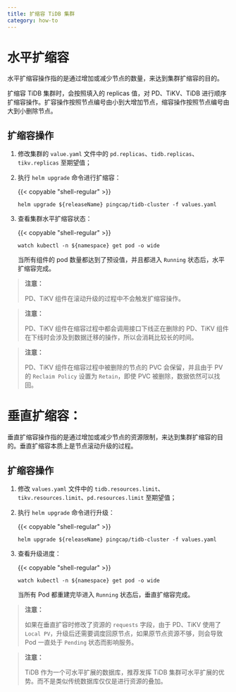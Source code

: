 ```yaml
---
title: 扩缩容 TiDB 集群
category: how-to
---
```


 # 水平扩缩容

 水平扩缩容操作指的是通过增加或减少节点的数量，来达到集群扩缩容的目的。

 扩缩容 TiDB 集群时，会按照填入的 replicas 值，对 PD、TiKV、TiDB 进行顺序扩缩容操作。扩容操作按照节点编号由小到大增加节点，缩容操作按照节点编号由大到小删除节点。

 ## 扩缩容操作

1. 修改集群的 `value.yaml` 文件中的 `pd.replicas`、`tidb.replicas`、`tikv.replicas` 至期望值；
2. 执行 `helm upgrade` 命令进行扩缩容：

     {{< copyable "shell-regular" >}}

     ```shell
    helm upgrade ${releaseName} pingcap/tidb-cluster -f values.yaml
    ```

3. 查看集群水平扩缩容状态：

     {{< copyable "shell-regular" >}}

     ```shell
    watch kubectl -n ${namespace} get pod -o wide
    ```

	当所有组件的 pod 数量都达到了预设值，并且都进入  `Running` 状态后，水平扩缩容完成。

 > **注意：**
> 
> PD、TiKV 组件在滚动升级的过程中不会触发扩缩容操作。

 > **注意：**
> 
> PD、TiKV 组件在缩容过程中都会调用接口下线正在删除的 PD、TiKV 组件在下线时会涉及到数据迁移的操作，所以会消耗比较长的时间。

 > **注意：**
> 
> PD、TiKV 组件在缩容过程中被删除的节点的 PVC 会保留，并且由于 PV 的 `Reclaim Policy` 设置为 `Retain`，即使 PVC 被删除，数据依然可以找回。

 # 垂直扩缩容：

 垂直扩缩容操作指的是通过增加或减少节点的资源限制，来达到集群扩缩容的目的。垂直扩缩容本质上是节点滚动升级的过程。

 ## 扩缩容操作

1. 修改 `values.yaml` 文件中的 `tidb.resources.limit`、`tikv.resources.limit`、`pd.resources.limit` 至期望值；
2. 执行 `helm upgrade` 命令进行升级：

     {{< copyable "shell-regular" >}}

     ```shell
    helm upgrade ${releaseName} pingcap/tidb-cluster -f values.yaml
    ```

3. 查看升级进度：

     {{< copyable "shell-regular" >}}

     ```shell
    watch kubectl -n ${namespace} get pod -o wide
    ```

     当所有 Pod 都重建完毕进入 `Running` 状态后，垂直扩缩容完成。

 > **注意：**
> 
> 如果在垂直扩容时修改了资源的 `requests` 字段，由于 PD、TiKV 使用了 `Local PV`，升级后还需要调度回原节点，如果原节点资源不够，则会导致 Pod 一直处于 `Pending` 状态而影响服务。

> **注意：**
> 
> TiDB 作为一个可水平扩展的数据库，推荐发挥 TiDB 集群可水平扩展的优势。而不是类似传统数据库仅仅是进行资源的叠加。

